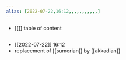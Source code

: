 ```yaml
---
alias: [2022-07-22,16:12,,,,,,,,,,,]
---
```

- [[]]
table of content
```toc
```

- [[2022-07-22]] 16:12
- replacement of [[sumerian]] by [[akkadian]]